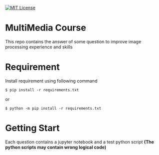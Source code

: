 [![MIT License](https://img.shields.io/badge/License-MIT-yellow.svg?style=for-the-badge)](https://github.com/AliRezaBeigy/MultiMediaCourse/blob/master/LICENSE)

# MultiMedia Course

This repo contains the answer of some question to improve image processing experience and skills

# Requirement

Install requirement using following command

```shell
$ pip install -r requirements.txt
```

or

```shell
$ python -m pip install -r requirements.txt
```

# Getting Start

Each question contains a jupyter notebook and a test python script **(The python scripts may contain wrong logical code)**
